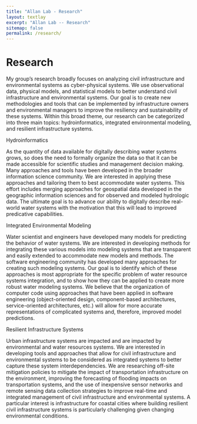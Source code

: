 ```yaml
---
title: "Allan Lab - Research"
layout: textlay
excerpt: "Allan Lab -- Research"
sitemap: false
permalink: /research/
---
```


# Research

My group’s research broadly focuses on analyzing civil infrastructure and environmental systems as cyber-physical systems. We use observational data, physical models, and statistical models to better understand civil infrastructure and environmental systems. Our goal is to create new methodologies and tools that can be implemented by infrastructure owners and environmental managers to improve the resiliency and sustainability of these systems. Within this broad theme, our research can be categorized into three main topics: hydroinformatics, integrated environmental modeling, and resilient infrastructure systems.
 
Hydroinformatics

As the quantity of data available for digitally describing water systems grows, so does the need to formally organize the data so that it can be made accessible for scientific studies and management decision making. Many approaches and tools have been developed in the broader information science community. We are interested in applying these approaches and tailoring them to best accommodate water systems. This effort includes merging approaches for geospatial data developed in the geographic information sciences and for observed and modeled hydrologic data. The ultimate goal is to advance our ability to digitally describe real-world water systems with the motivation that this will lead to improved predicative capabilities.

Integrated Environmental Modeling

Water scientist and engineers have developed many models for predicting the behavior of water systems. We are interested in developing methods for integrating these various models into modeling systems that are transparent and easily extended to accommodate new models and methods. The software engineering community has developed many approaches for creating such modeling systems. Our goal is to identify which of these approaches is most appropriate for the specific problem of water resource systems integration, and to show how they can be applied to create more robust water modeling systems. We believe that the organization of computer code using approaches that have been applied in software engineering (object-oriented design, component-based architectures, service-oriented architectures, etc.) will allow for more accurate representations of complicated systems and, therefore, improved model predictions.

Resilient Infrastructure Systems

Urban infrastructure systems are impacted and are impacted by environmental and water resources systems.  We are interested in developing tools and approaches that allow for civil infrastructure and environmental systems to be considered as integrated systems to better capture these system interdependencies.  We are researching off-site mitigation policies to mitigate the impact of transportation infrastructure on the environment, improving the forecasting of flooding impacts on transportation systems, and the use of inexpensive sensor networks and remote sensing data collection strategies to improve real-time and integrated management of civil infrastructure and environmental systems. A particular interest is infrastructure for coastal cities where building resilient civil infrastructure systems is particularly challenging given changing environmental conditions.